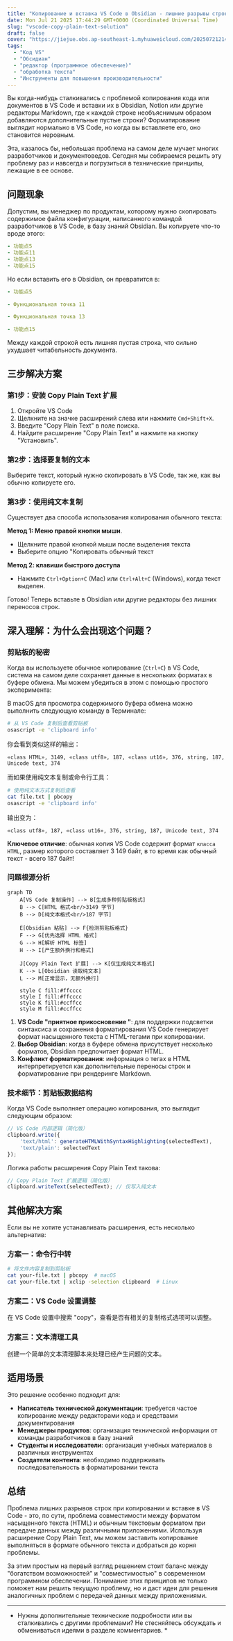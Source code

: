 ```yaml
---
title: "Копирование и вставка VS Code в Obsidian - лишние разрывы строк? Один трюк, чтобы исправить это"
date: Mon Jul 21 2025 17:44:29 GMT+0000 (Coordinated Universal Time)
slug: "vscode-copy-plain-text-solution"
draft: false
cover: "https://jiejue.obs.ap-southeast-1.myhuaweicloud.com/20250721214638215.webp"
tags:
  - "Код VS"
  - "Обсидиан"
  - "редактор (программное обеспечение)"
  - "обработка текста"
  - "Инструменты для повышения производительности"
---
```


Вы когда-нибудь сталкивались с проблемой копирования кода или документов в VS Code и вставки их в Obsidian, Notion или другие редакторы Markdown, где к каждой строке необъяснимым образом добавляются дополнительные пустые строки? Форматирование выглядит нормально в VS Code, но когда вы вставляете его, оно становится неровным.

Эта, казалось бы, небольшая проблема на самом деле мучает многих разработчиков и документоведов. Сегодня мы собираемся решить эту проблему раз и навсегда и погрузиться в технические принципы, лежащие в ее основе.

<!--more-->

## 问题现象

Допустим, вы менеджер по продуктам, которому нужно скопировать содержимое файла конфигурации, написанного командой разработчиков в VS Code, в базу знаний Obsidian. Вы копируете что-то вроде этого:

```yaml
- 功能点5
- 功能点11  
- 功能点13
- 功能点15
```

Но если вставить его в Obsidian, он превратится в:

```yaml
- 功能点5

- Функциональная точка 11

- Функциональная точка 13

- 功能点15
```

Между каждой строкой есть лишняя пустая строка, что сильно ухудшает читабельность документа.

## 三步解决方案

### 第1步：安装 Copy Plain Text 扩展

1. Откройте VS Code
2. Щелкните на значке расширений слева или нажмите `Cmd+Shift+X`.
3. Введите "Copy Plain Text" в поле поиска.
4. Найдите расширение "Copy Plain Text" и нажмите на кнопку "Установить".

### 第2步：选择要复制的文本

Выберите текст, который нужно скопировать в VS Code, так же, как вы обычно копируете его.

### 第3步：使用纯文本复制

Существует два способа использования копирования обычного текста:

**Метод 1: Меню правой кнопки мыши**.
- Щелкните правой кнопкой мыши после выделения текста
- Выберите опцию "Копировать обычный текст

**Метод 2: клавиши быстрого доступа**
- Нажмите `Ctrl+Option+C` (Mac) или `Ctrl+Alt+C` (Windows), когда текст выделен.

Готово! Теперь вставьте в Obsidian или другие редакторы без лишних переносов строк.

## 深入理解：为什么会出现这个问题？

### 剪贴板的秘密

Когда вы используете обычное копирование (`Ctrl+C`) в VS Code, система на самом деле сохраняет данные в нескольких форматах в буфере обмена. Мы можем убедиться в этом с помощью простого эксперимента:

В macOS для просмотра содержимого буфера обмена можно выполнить следующую команду в Терминале:

```bash
# 从 VS Code 复制后查看剪贴板
osascript -e 'clipboard info'
```

你会看到类似这样的输出：
```
«class HTML», 3149, «class utf8», 187, «class ut16», 376, string, 187, Unicode text, 374
```

而如果使用纯文本复制或命令行工具：
```bash
# 使用纯文本方式复制后查看
cat file.txt | pbcopy
osascript -e 'clipboard info'
```

输出变为：
```
«class utf8», 187, «class ut16», 376, string, 187, Unicode text, 374
```

**Ключевое отличие**: обычная копия VS Code содержит формат ``класса HTML``, размер которого составляет 3 149 байт, в то время как обычный текст - всего 187 байт!

### 问题根源分析

```mermaid
graph TD
    A[VS Code 复制操作] --> B[生成多种剪贴板格式]
    B --> C[HTML 格式<br/>3149 字节]
    B --> D[纯文本格式<br/>187 字节]
    
    E[Obsidian 粘贴] --> F{检测剪贴板格式}
    F --> G[优先选择 HTML 格式]
    G --> H[解析 HTML 标签]
    H --> I[产生额外换行和格式]
    
    J[Copy Plain Text 扩展] --> K[仅生成纯文本格式]
    K --> L[Obsidian 读取纯文本]
    L --> M[正常显示，无额外换行]
    
    style C fill:#ffcccc
    style I fill:#ffcccc
    style K fill:#ccffcc
    style M fill:#ccffcc
```

1. **VS Code "приятное прикосновение "**: для поддержки подсветки синтаксиса и сохранения форматирования VS Code генерирует формат насыщенного текста с HTML-тегами при копировании.
2. **Выбор Obsidian**: когда в буфере обмена присутствует несколько форматов, Obsidian предпочитает формат HTML.
3. **Конфликт форматирования**: информация о тегах в HTML интерпретируется как дополнительные переносы строк и форматирование при рендеринге Markdown.

### 技术细节：剪贴板数据结构

Когда VS Code выполняет операцию копирования, это выглядит следующим образом:

```javascript
// VS Code 内部逻辑（简化版）
clipboard.write({
    'text/html': generateHTMLWithSyntaxHighlighting(selectedText),
    'text/plain': selectedText
});
```

Логика работы расширения Copy Plain Text такова:

```javascript
// Copy Plain Text 扩展逻辑（简化版）
clipboard.writeText(selectedText); // 仅写入纯文本
```

## 其他解决方案

Если вы не хотите устанавливать расширения, есть несколько альтернатив:

### 方案一：命令行中转
```bash
# 将文件内容复制到剪贴板
cat your-file.txt | pbcopy  # macOS
cat your-file.txt | xclip -selection clipboard  # Linux
```

### 方案二：VS Code 设置调整
在 VS Code 设置中搜索 "copy"，查看是否有相关的复制格式选项可以调整。

### 方案三：文本清理工具
创建一个简单的文本清理脚本来处理已经产生问题的文本。

## 适用场景

Это решение особенно подходит для:

- **Написатель технической документации**: требуется частое копирование между редакторами кода и средствами документирования
- **Менеджеры продуктов**: организация технической информации от команды разработчиков в базу знаний
- **Студенты и исследователи**: организация учебных материалов в различных инструментах
- **Создатели контента**: необходимо поддерживать последовательность в форматировании текста

## 总结

Проблема лишних разрывов строк при копировании и вставке в VS Code - это, по сути, проблема совместимости между форматом насыщенного текста (HTML) и обычным текстовым форматом при передаче данных между различными приложениями. Используя расширение Copy Plain Text, мы можем заставить копирование выполняться в формате обычного текста и добраться до корня проблемы.

За этим простым на первый взгляд решением стоит баланс между "богатством возможностей" и "совместимостью" в современном программном обеспечении. Понимание этих принципов не только поможет нам решить текущую проблему, но и даст идеи для решения аналогичных проблем с передачей данных между приложениями.

---

* Нужны дополнительные технические подробности или вы сталкивались с другими проблемами? Не стесняйтесь обсуждать и обмениваться идеями в разделе комментариев. *